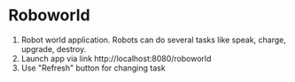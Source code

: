 # Roboworld

1. Robot world application. Robots can do several tasks like speak, charge, upgrade, destroy.
2. Launch app via link http://localhost:8080/roboworld
3. Use "Refresh" button for changing task
